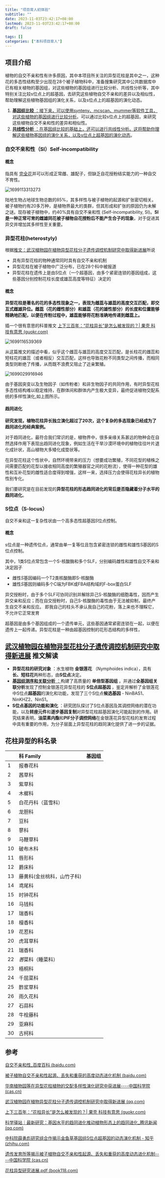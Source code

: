 ```yaml
---
title: "项目育人初体验"
subtitle: ""
date: 2023-11-03T23:42:17+08:00
lastmod: 2023-11-03T23:42:17+08:00
draft: false

tags: []
categories: ["本科项目育人"]
---
```

## 项目介绍

植物的自交不亲和性有许多原因，其中本项目所关注的异型花柱是其中之一，这种花的多态性结构至少出现在28个被子植物科中，准备搜集研究其中公共数据库中已有相关植物的基因组，对这些植物的基因组进行比较分析、共线性分析等，其中特别关注比较s位点上的超基因，去研究这些植物自交不亲和的差异以及相似性，帮助理解这些植物基因组的演化关系，以及s位点上的超基因的演化动态。

1. [ **基因组比较** ：接下来，可以使用synteny、mcscan、mummer等软件工具，对这些植物的基因组进行比较分析](https://www.jianshu.com/p/2e184e5c15b7)。可以通过比较s位点上的超基因，来研究这些植物自交不亲和性的差异和相似性。
2. [ **共线性分析** ：在基因组比较的基础上，还可以进行共线性分析](https://baijiahao.baidu.com/s?id=1715591836205248994)[。这将帮助你理解这些植物基因组的演化关系，以及s位点上超基因的演化动态](https://zhuanlan.zhihu.com/p/621752664)。

### 自交不亲和性（SI）Self-incompatibility

#### 概念

指具有 [完全花](https://baike.baidu.com/item/%E5%AE%8C%E5%85%A8%E8%8A%B1/5874539?fromModule=lemma_inlink)并可以形成正常雌、雄配子，但缺乏自花授粉结实能力的一种自交不育性。

![1699113313273](image/index/1699113313273.png "完全花概述图")

陆地生物占地球生物总数的85%，其多样性与被子植物的起源和扩张密切相关。被子植物约有20多万种，是植物界最大的类群，但其形成和扩张的原因仍为未解之谜。现存被子植物中，约40%具有自交不亲和性 (Self-incompatibility, SI)。**SI是一种正常可育的雌雄同花被子植物自花授粉后不能产生合子的现象**，对于促进其异交并增加其多样性至关重要。

### 异型花柱(heterostyly)

根据[推文：武汉植物园在植物异型花柱分子遗传调控机制研究中取得新进展](https://mp.weixin.qq.com/s/PSVMjaIelvQ2C-UFYTYPxg)所说

* 具有异型花柱的物种通常同时具有自交不亲和机制
* 异型花柱在被子植物中广泛分布，已在28个科中被报道
* 异型花柱在遗传上是由S位点（一个超基因，由多个紧密连锁的基因组成，这些基因分别控制花柱长度或雄蕊高度等特征）决定的

#### 概念

**异型花柱是著名的花的多态性现象之一，表现为雌蕊与雄蕊的高度交互匹配，即交互式雌雄异位。雌蕊（花的雌性部分）和雄蕊（花的雄性部分）的长度和位置能够精确地匹配，以便在传粉过程中，雄蕊能够将花粉准确地传递到雌蕊上。** 

插一个很有意思的科普推文  [上下三百年：“花柱异长”是怎么被发现的？| 果壳 科技有意思 (guokr.com)](https://www.guokr.com/article/440597)

![1699116539369](image/index/1699116539369.png)

从这篇推文的描述中看，似乎这个雌蕊与雄蕊的高度交互匹配，是长柱花的雌蕊和短柱花的雄蕊（或者相反）交互匹配，这样也导致花粉不同类型之间传播，而相同类型则断绝了传播，从而既不浪费又阻止了近亲繁殖。

![1699029916946](image/index/1699029916946.png "有效传粉者长期缺乏时异型花柱植物可能的演化趋势。")

由于基因突变以及生物因子（如传粉者）和非生物因子的共同作用，有时异型花柱多态性结构难以稳定维持，在群体间和群体内产生极大变异，最终促进植物交配系统的多样性演化,如上图所示。

#### 趋同进化

**研究发现，植物花柱异长独立演化超过了20次，这个复杂的多态现象已经成为了趋同进化的经典案例。**

对于趋同进化，最符合我们常识的是，植物界中，很多亲缘关系甚远的物种会在自然选择作用下表现出趋同进化现象，例如生活在干旱沙漠环境中的植物往往叶片退化成针状，高山植物大多矮化成垫状等。

在异型花柱这个性状中，自然环境带来的压力（想要成功繁殖，不同花型的植株之间需要匹配的花型以接收相同高度的繁殖器官之间的花粉流），使得一种花型的雄性和互补花型的雌性适合度得到增强，这样一来，选择压力会使得花柱异长的植物性别专化。

我们要研究是在目前发现的**异型花柱的形态趋同进化的背后是否隐藏着分子水平的趋同进化**。

### S位点（S-locus）

自交不亲和这一复杂性状由一个高多态性超基因*S*位点控制。

#### 概念

s位点是一种遗传位点，通常由单一复等位且包含紧密连锁的雌性和雄性S基因的S位点控制。

其中，1类S位点常包含一个S-核酸酶和多个SLF，分别编码雌性和雄性自交不亲和决定因子

* 雌性*S*基因编码一个T2类核酸酶即S-核酸酶
* 雄性*S*基因则编码多个C端为FBK或FBA结构域的F-box蛋白SLF

异交授粉时，由于多个SLF可协同识别并解除异己S-核酸酶的细胞毒性，因而产生异交亲和反应；而在自交授粉时，自己S-核酸酶的毒性由于无法被抑制，最终产生自交不亲和反应。 即我自己的柱头不承认我自己的花粉，落上来也不理睬它，不允许它正常发育


超基因是由多个基因组成的一个遗传单元，这些基因通常紧密连锁在一起，以便在遗传上一起传递。异型花柱是一种由超基因控制的花形态结构的多样性，


## [武汉植物园在植物异型花柱分子遗传调控机制研究中取得新进展](https://mp.weixin.qq.com/s/PSVMjaIelvQ2C-UFYTYPxg) 推文解读

* **异型花柱的研究对象** ：水生植物 **金银莲花** （Nymphoides indica），具有**长、短柱花**两种形态，由**S位点**决定。
* [ **基因组测序和关联分析** ：](https://edgeservices.bing.com/edgesvc/chat?udsframed=1&form=SHORUN&clientscopes=chat,noheader,udsedgeshop,channelstable,&shellsig=c9319c1362f174328caba0ccd86eeb602e77691b&setlang=zh-CN&darkschemeovr=1#sjevt%7CDiscover.Chat.SydneyClickPageCitation%7Cadpclick%7C0%7C243f6e35-ebcf-4a08-b365-3c5411119c0a%7C%7B%22sourceAttributions%22%3A%7B%22providerDisplayName%22%3A%22%E5%BC%82%E5%9E%8B%E8%8A%B1%E6%9F%B1%E5%9C%A8%E9%81%97%E4%BC%A0%E4%B8%8A%E6%98%AF%E7%94%B1...%22%2C%22pageType%22%3A%22html%22%2C%22pageIndex%22%3A1%2C%22relatedPageUrl%22%3A%22https%253A%252F%252Fmp.weixin.qq.com%252Fs%252FPSVMjaIelvQ2C-UFYTYPxg%22%2C%22lineIndex%22%3A6%2C%22highlightText%22%3A%22%E5%BC%82%E5%9E%8B%E8%8A%B1%E6%9F%B1%E5%9C%A8%E9%81%97%E4%BC%A0%E4%B8%8A%E6%98%AF%E7%94%B1S%E4%BD%8D%E7%82%B9%E5%86%B3%E5%AE%9A%E7%9A%84%EF%BC%8CS%E4%BD%8D%E7%82%B9%E6%98%AF%E4%B8%80%E4%B8%AA%E8%B6%85%E5%9F%BA%E5%9B%A0%EF%BC%8C%E7%94%B1%E5%A4%9A%E4%B8%AA%E7%B4%A7%E5%AF%86%E8%BF%9E%E9%94%81%E7%9A%84%E5%9F%BA%E5%9B%A0%E7%BB%84%E6%88%90%EF%BC%8C%E8%BF%99%E4%BA%9B%E5%9F%BA%E5%9B%A0%E5%88%86%E5%88%AB%E6%8E%A7%E5%88%B6%E8%8A%B1%E6%9F%B1%E9%95%BF%E5%BA%A6%E6%88%96%E9%9B%84%E8%95%8A%E9%AB%98%E5%BA%A6%E7%AD%89%E7%89%B9%E5%BE%81%E3%80%82%22%2C%22snippets%22%3A%5B%5D%7D%7D)构建了高质量的 **单倍型基因组** ，并通过**全基因组关联分析**发现了控制金银莲花异型花柱的 **S位点超基因** ，鉴定并解析了金银莲花中S位点**超基因**的演化和功能，发现了三个S位点**候选基因** - NinBAS1、NinKHZ2、NinS1。
* **S位点基因的功能和演化** ：研究团队探讨了S位点基因及其调控网络的潜在功能，以及**转座元件**和**逐步基因复制**对异型花柱超基因演化可能起到的作用。研究结果表明，**油菜素内酯**和**PIF分子调控网络**在金银莲花异型花柱的发育过程中具有重要的作用，为分子层面上异型花柱的趋同演化提供了进一步的证据。


## 花柱异型的科名录

|    | 科 Family                  | 基因组 |
| -- | :------------------------- | ------ |
| 1  | 报春花科                   |        |
| 2  | 茜草科                     |        |
| 3  | 紫草科                     |        |
| 4  | 木樨科                     |        |
| 5  | 白花丹科（蓝雪科）         |        |
| 6  | 龙胆科                     |        |
| 7  | 豆科                       |        |
| 8  | 蓼科                       |        |
| 9  | 马鞭草科                   |        |
| 10 | 破布木科                   |        |
| 11 | 唇形科                     |        |
| 12 | 爵床科                     |        |
| 13 | 藤黄科(金丝桃科，山竹子科) |        |
| 14 | 鸢尾科                     |        |
| 15 | 时钟花科                   |        |
| 16 | 马钱科                     |        |
| 17 | 瑞香科                     |        |
| 18 | 檀香科                     |        |
| 19 | 花荵科                     |        |
| 20 | 虎耳草科                   |        |
| 21 | 瑞香科                     |        |
| 22 | *莕*菜科（睡菜科）       |        |
| 23 | 梧桐科                     |        |
| 24 | 千屈菜科                   |        |
| 25 | 酢浆草科                   |        |
| 26 | 雨久花科                   |        |
| 27 | 石蒜科                     |        |
| 28 | 牛栓藤科                   |        |
| 29 | 亚麻科                     |        |
| 30 | 古柯科                     |        |

## 参考

[自交不亲和性_百度百科 (baidu.com)](https://baike.baidu.com/item/%E8%87%AA%E4%BA%A4%E4%B8%8D%E4%BA%B2%E5%92%8C%E6%80%A7/5105784#2)

[被子植物自交不亲和性起源、丢失和重获的高度动态进化机制 (baidu.com)](https://baijiahao.baidu.com/s?id=1715591836205248994)

[华南植物园等在异型花柱植物的交配多样性演化研究中获进展----中国科学院 (cas.cn)](https://www.cas.cn/syky/202301/t20230119_4872922.shtml)

[武汉植物园在植物异型花柱分子遗传调控机制研究中取得新进展 (qq.com)](https://mp.weixin.qq.com/s/PSVMjaIelvQ2C-UFYTYPxg)

[上下三百年：“花柱异长”是怎么被发现的？| 果壳 科技有意思 (guokr.com)](https://www.guokr.com/article/440597)

[科学驿站｜最新研究：基因水平的趋同进化推动植物形态上的趋同进化_腾讯新闻 (qq.com)](https://new.qq.com/rain/a/20221113A03S3T00)

[中科院薛勇彪研究组合作揭示金鱼草基因组S位点超基因的动态演化机制 - 知乎 (zhihu.com)](https://zhuanlan.zhihu.com/p/621752664)

[遗传发育所等揭示被子植物自交不亲和性起源、丢失和重获的高度动态进化机制----中国科学院 (cas.cn)](https://www.cas.cn/syky/202111/t20211108_4813129.shtml)

[花柱异型研究进展.pdf (book118.com)](https://max.book118.com/html/2017/0627/118334414.shtm)

